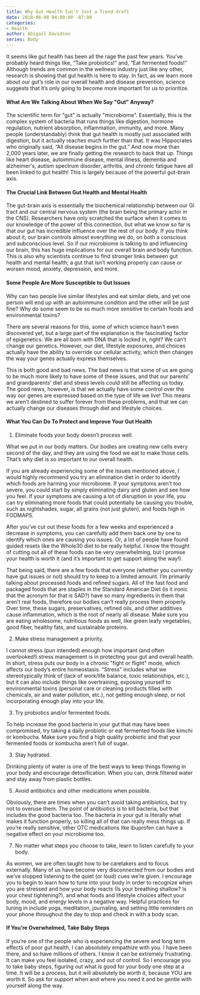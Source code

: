```yaml
---
title: Why Gut Health Isn't Just a Trend draft
date: 2018-06-08 04:00:00 -07:00
categories:
- Health
author: Abigail Davidson
series: Body
---
```


It seems like gut health has been all the rage the past few years. You’ve probably heard things like, “Take probiotics!” and, “Eat fermented foods!” Although trends are common in the wellness industry just like any other, research is showing that gut health is here to stay. In fact, as we learn more about our gut’s role in our overall health and disease prevention, science suggests that it’s only going to become more important for us to prioritize.

#### What Are We Talking About When We Say "Gut" Anyway?

The scientific term for "gut" is actually "microbiome". Essentially, this is the complex system of bacteria that runs things like digestion, hormone regulation, nutrient absorption, inflammation, immunity, and more. Many people (understandably) think that gut health is mostly just associated with digestion, but it actually reaches much further than that. It was Hippocrates who originally said, “All disease begins in the gut.” And now more than 2,000 years later, we are finally getting the research to back that up. Things like heart disease, autoimmune disease, mental illness, dementia and alzheimer's, autism spectrum disorder, arthritis, and chronic fatigue have all been linked to gut health! This is largely because of the powerful gut-brain axis.

#### The Crucial Link Between Gut Health and Mental Health

The gut-brain axis is essentially the biochemical relationship between our GI tract and our central nervous system (the brain being the primary actor in the CNS). Researchers have only scratched the surface when it comes to our knowledge of the power of this connection, but what we know so far is that our gut has incredible influence over the rest of our body. If you think about it, our brain controls almost everything we do, on both a conscious and subconscious level. So if our microbiome is talking to and influencing our brain, this has huge implications for our overall brain and body function. This is also why scientists continue to find stronger links between gut health and mental health; a gut that isn’t working properly can cause or worsen mood, anxiety, depression, and more.

#### Some People Are More Susceptible to Gut Issues

Why can two people live similar lifestyles and eat similar diets, and yet one person will end up with an autoimmune condition and the other will be just fine? Why do some seem to be so much more sensitive to certain foods and environmental toxins?

There are several reasons for this, some of which science hasn’t even discovered yet, but a large part of the explanation is the fascinating factor of epigenetics. We are all born with DNA that is locked in, right? We can’t change our genetics. However, our diet, lifestyle exposures, and choices actually have the ability to override our cellular activity, which then changes the way your genes actually express themselves. 

This is both good and bad news. The bad news is that some of us are going to be much more likely to have some of these issues, and that our parents’ and grandparents’ diet and stress levels could still be affecting us today. The good news, however, is that we actually have some control over the way our genes are expressed based on the type of life we live! This means we aren’t destined to suffer forever from these problems, and that we can actually change our diseases through diet and lifestyle choices.

#### What You Can Do To Protect and Improve Your Gut Health

1. Eliminate foods your body doesn’t process well.

What we put in our body matters. Our bodies are creating new cells every second of the day, and they are using the food we eat to make those cells. That’s why diet is so important to our overall health.

If you are already experiencing some of the issues mentioned above, I would highly recommend you try an elimination diet in order to identify which foods are harming your microbiome. If your symptoms aren’t too severe, you could start by simply eliminating dairy and gluten and see how you feel. If your symptoms are causing a lot of disruption in your life, you can try eliminating more foods that could potentially be causing you trouble, such as nightshades, sugar, all grains (not just gluten), and foods high in FODMAPS. 

After you’ve cut out these foods for a few weeks and experienced a decrease in symptoms, you can carefully add them back one by one to identify which ones are causing you issues. Or, a lot of people have found guided resets like the Whole30 diet to be really helpful. I know the thought of cutting out all of these foods can be very overwhelming, but I promise your health is worth it (and it’s important to get support along the way!).

That being said, there are a few foods that everyone (whether you currently have gut issues or not) should try to keep to a limited amount. I’m primarily talking about processed foods and refined sugars. All of the fast food and packaged foods that are staples in the Standard American Diet (is it ironic that the acronym for that is SAD?) have so many ingredients in them that aren’t real foods, therefore our bodies can’t really process them properly. Over time, these sugars, preservatives, refined oils, and other additives cause inflammation, which is the root of nearly all disease. Make sure you are eating wholesome, nutritious foods as well, like green leafy vegetables, good fiber, healthy fats, and sustainable proteins.

2. Make stress management a priority.

I cannot stress (pun intended) enough how important (and often overlooked!) stress management is in protecting your gut and overall health. In short, stress puts our body in a chronic "fight or flight" mode, which affects our body’s entire homeostasis. "Stress" includes what we stereotypically think of (lack of work/life balance, toxic relationships, etc.), but it can also include things like overtraining, exposing yourself to environmental toxins (personal care or cleaning products filled with chemicals, air and water pollution, etc.), not getting enough sleep, or not incorporating enough play into your life.

3. Try probiotics and/or fermented foods.

To help increase the good bacteria in your gut that may have been compromised, try taking a daily probiotic or eat fermented foods like kimchi or kombucha. Make sure you find a high quality probiotic and that your fermented foods or kombucha aren’t full of sugar.

3. Stay hydrated.

Drinking plenty of water is one of the best ways to keep things flowing in your body and encourage detoxification. When you can, drink filtered water and stay away from plastic bottles.

5. Avoid antibiotics and other medications when possible.

Obviously, there are times when you can’t avoid taking antibiotics, but try not to overuse them. The point of antibiotics is to kill bacteria, but that includes the good bacteria too. The bacteria in your gut is literally what makes it function properly, so killing all of that can really mess things up. If you’re really sensitive, other OTC medications like ibuprofen can have a negative effect on your microbiome too.

7. No matter what steps you choose to take, learn to listen carefully to your body.

As women, we are often taught how to be caretakers and to focus externally. Many of us have become very disconnected from our bodies and we’ve stopped listening to the quiet (or loud) cues we’re given. I encourage you to begin to learn how to tune into your body in order to recognize when you are stressed and how your body reacts (Is your breathing shallow? Is your chest tightening?), and what foods and lifestyle choices affect your body, mood, and energy levels in a negative way. Helpful practices for tuning in include yoga, meditation, journaling, and setting little reminders on your phone throughout the day to stop and check in with a body scan.

#### If You’re Overwhelmed, Take Baby Steps

If you’re one of the people who is experiencing the severe and long term effects of poor gut health, I can absolutely empathize with you. I have been there, and so have millions of others. I know it can be extremely frustrating. It can make you feel isolated, crazy, and out of control. So I encourage you to take baby steps, figuring out what is good for your body one step at a time. It will be a process, but it will absolutely be worth it, because YOU are worth it. So ask for support when and where you need it and be gentle with yourself along the way. 